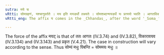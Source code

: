 ```yaml
---
sutra: मये च
vRtti: सोमग्रहणं, यश्चानुवर्तते । मय इति मयडर्थो लक्ष्यते । सोमशब्दान्मयडर्थे यः प्रत्ययो भवति । आगतविकारावयवप्रकृता मयडर्था ॥
vRtti_eng: The affix य comes in the _Chhandas_, after the word '_Soma_', with the force of the affix _mayat_.

---
```

The force of the affix मयट् is that of ततः आगतः (IV.3.74) and (IV.3.82), विकारावयव (IV.3.134) and (IV.3.143) and प्रकृत (V.4.21). The case in construction will vary according to the sense. Thus सोम्यं मधुः पिबन्ति = सोममयः मधुः ॥
